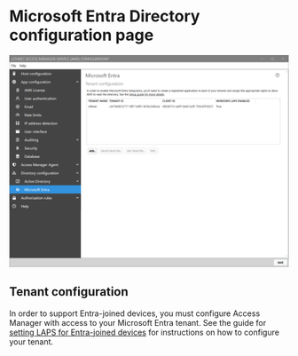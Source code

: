 # Microsoft Entra Directory configuration page

![](../../images/ui-page-directory-configuration-azure-active-directory.png)

## Tenant configuration

In order to support Entra-joined devices, you must configure Access Manager with access to your Microsoft Entra tenant. See the guide for [setting LAPS for Entra-joined devices](../../configuration/deploying-features/laps/setting-up-microsoft-laps-for-aad.md) for instructions on how to configure your tenant.
